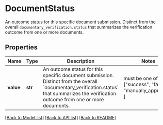 # DocumentStatus

An outcome status for this specific document submission. Distinct from the overall `documentary_verification.status` that summarizes the verification outcome from one or more documents.

## Properties
Name | Type | Description | Notes
------------ | ------------- | ------------- | -------------
**value** | **str** | An outcome status for this specific document submission. Distinct from the overall &#x60;documentary_verification.status&#x60; that summarizes the verification outcome from one or more documents. |  must be one of ["success", "failed", "manually_approved", ]

[[Back to Model list]](../README.md#documentation-for-models) [[Back to API list]](../README.md#documentation-for-api-endpoints) [[Back to README]](../README.md)


